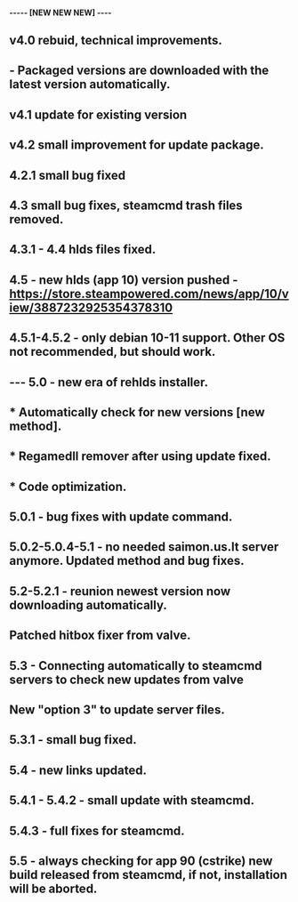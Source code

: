 #### ----- [NEW NEW NEW] ----
## v4.0 rebuid, technical improvements.
## - Packaged versions are downloaded with the latest version automatically.
## v4.1 update for existing version
## v4.2 small improvement for update package.
## 4.2.1 small bug fixed
## 4.3 small bug fixes, steamcmd trash files removed.
## 4.3.1 - 4.4 hlds files fixed.
## 4.5 - new hlds (app 10) version pushed - https://store.steampowered.com/news/app/10/view/3887232925354378310
## 4.5.1-4.5.2 - only debian 10-11 support. Other OS not recommended, but should work.
## --- 5.0 - new era of rehlds installer. 
## * Automatically check for new versions [new method].
## * Regamedll remover after using update fixed.
## * Code optimization.
## 5.0.1 - bug fixes with update command.
## 5.0.2-5.0.4-5.1 - no needed saimon.us.lt server anymore. Updated method and bug fixes.
## 5.2-5.2.1 - reunion newest version now downloading automatically.
## Patched hitbox fixer from valve.
## 5.3 - Connecting automatically to steamcmd servers to check new updates from valve
## New "option 3" to update server files.
## 5.3.1 - small bug fixed.
## 5.4 - new links updated.
## 5.4.1 - 5.4.2 - small update with steamcmd.
## 5.4.3 - full fixes for steamcmd.
## 5.5 - always checking for app 90 (cstrike) new build released from steamcmd, if not, installation will be aborted.
